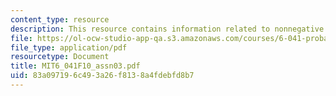 ```yaml
---
content_type: resource
description: This resource contains information related to nonnegative integer values.
file: https://ol-ocw-studio-app-qa.s3.amazonaws.com/courses/6-041-probabilistic-systems-analysis-and-applied-probability-fall-2010/83a097196c493a26f8138a4fdebfd8b7_MIT6_041F10_assn03.pdf
file_type: application/pdf
resourcetype: Document
title: MIT6_041F10_assn03.pdf
uid: 83a09719-6c49-3a26-f813-8a4fdebfd8b7
---
```

